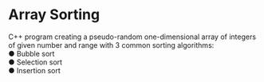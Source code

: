 # Array Sorting

C++ program creating a pseudo-random one-dimensional array of integers of given number and range with 3 common sorting algorithms:<br/>
    ●   Bubble sort<br/>
    ●   Selection sort<br/>
    ●   Insertion sort